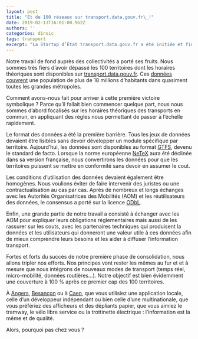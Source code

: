 ```yaml
---
layout: post
title: "Et de 100 réseaux sur transport.data.gouv.fr\_!"
date: 2019-02-13T16:01:00.962Z
authors: ''
categories: dinsic
tags: transport
excerpt: "La Startup d’État transport.data.gouv.fr a été initiée et financé par le Ministère chargé des Transports afin de devenir le Point d’accès national (PAN) des données transport en France. Initialement, il s’agissait de respecter une obligation européenne. Aujourd’hui, notre but est devenu plus ambitieux\_: nous souhaitons rendre l’offre transport omniprésente."
---
```

Notre travail de fond auprès des collectivités a porté ses fruits. Nous sommes très fiers d’avoir dépassé les 100 territoires dont les horaires théoriques sont disponibles sur [transport.data.gouv.fr](transport.data.gouv.fr). Ces [données couvrent](https://transport.data.gouv.fr/stats) une population de plus de 18 millions d’habitants dans quasiment toutes les grandes métropoles.

Comment avons-nous fait pour arriver à cette première victoire symbolique ? Parce qu’il fallait bien commencer quelque part, nous nous sommes d’abord focalisés sur les horaires théoriques des transports en commun, en appliquant des règles nous permettant de passer à l’échelle rapidement.

Le format des données a été la première barrière. Tous les jeux de données devaient être lisibles sans devoir développer un module spécifique par territoire. Aujourd’hui, les données sont disponibles au format [GTFS](https://developers.google.com/transit/gtfs/reference/), devenu le standard de facto. Lorsque la norme européenne [NeTeX](http://www.normes-donnees-tc.org/format-dechange/donnees-theoriques/netex/) aura été déclinée dans sa version française, nous convertirons les données pour que les territoires puissent se mettre en conformité sans devoir en assumer le cout.

Les conditions d’utilisation des données devaient également être homogènes. Nous voulions éviter de faire intervenir des juristes ou une contractualisation au cas par cas. Après de nombreux et longs échanges avec les Autorités Organisatrices des Mobilités (AOM) et les réutilisateurs des données, le consensus a porté sur la licence [ODbL](https://www.data.gouv.fr/fr/licences).

Enfin, une grande partie de notre travail a consisté à échanger avec les AOM pour expliquer leurs obligations réglementaires mais aussi de les rassurer sur les couts, avec les partenaires techniques qui produisent la données et les utilisateurs qui donneront une valeur utile à ces données afin de mieux comprendre leurs besoins et les aider à diffuser l’information transport.

Fortes et forts du succès de notre première phase de consolidation, nous allons tripler nos efforts. Nos principes vont rester les mêmes au fur et et à mesure que nous intégrons de nouveaux modes de transport (temps réel, micro-mobilité, données routières…). Notre objectif est bien évidemment une couverture à 100 % après ce premier cap des 100 territoires.

À [Angers](https://transport.data.gouv.fr/datasets/arrets-parcours-et-horaires-theoriques-au-format-gtfs-du-reseau-irigo-1), [Besançon](https://transport.data.gouv.fr/datasets/gtfs-du-reseau-ginko-besancon-lignes-urbaines) ou à [Caen](https://transport.data.gouv.fr/datasets/donnees-de-transport-theoriques-du-reseau-twisto), que vous utilisiez une application locale, celle d’un développeur indépendant ou bien celle d’une multinationale, que vous préfériez des afficheurs et des dépliants papier, que vous aimiez le tramway, le vélo libre service ou la trottinette électrique : l’information est la même et de qualité.

Alors, pourquoi pas chez vous ?
